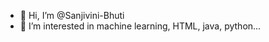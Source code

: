 - 👋 Hi, I’m @Sanjivini-Bhuti
- 👀 I’m interested in machine learning, HTML, java, python...

<!---
Sanjivini-Bhuti/Sanjivini-Bhuti is a ✨ special ✨ repository because its `README.md` (this file) appears on your GitHub profile.
You can click the Preview link to take a look at your changes.
--->
